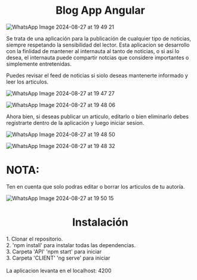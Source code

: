 <h1 align= 'center'> Blog App Angular </h1>


![WhatsApp Image 2024-08-27 at 19 49 21](https://github.com/user-attachments/assets/8ce1a9dd-3e96-4c85-81f6-725fc8aea296)

Se trata de una aplicación para la publicación de cualquier tipo de noticias, siempre respetando la sensibilidad del lector. 
Esta aplicacion se desarrollo con la finlidad de mantener al internauta al tanto de noticias, o si asi lo desea, el internauta puede compartir notcias que considere importantes o simplemente entretenidas. 

Puedes revisar el feed de noticias si siolo deseas mantenerte informado y leer los articulos. 

![WhatsApp Image 2024-08-27 at 19 47 27](https://github.com/user-attachments/assets/717c5e6e-d48f-497f-a091-41d3c134b4e9)

![WhatsApp Image 2024-08-27 at 19 48 06](https://github.com/user-attachments/assets/3983aa4b-5180-4b91-80cb-e9ffc29920bc)

Ahora bien, si deseas publicar un articulo, editarlo o bien eliminarlo debes registrarte dentro de la aplicación y luego iniciar sesion.

![WhatsApp Image 2024-08-27 at 19 48 50](https://github.com/user-attachments/assets/78adb849-11d1-4b16-9a6f-717bda6b5b49)

![WhatsApp Image 2024-08-27 at 19 48 32](https://github.com/user-attachments/assets/1edf2f9c-5d3d-45a5-80a3-9a35ef637ae6)

# NOTA:
Ten en cuenta que solo podras editar o borrar los articulos de tu autoría. 

![WhatsApp Image 2024-08-27 at 19 50 15](https://github.com/user-attachments/assets/c2b9bdad-b3ed-4199-8d81-bb46fc35516c)

<h1 align='center'> Instalación </h1>
1. Clonar el repositorio. <br />
2. 'npm install' para instalar todas las dependencias. <br /> 
3. Carpeta 'API' 'npm start' para iniciar <br />
3. Carpeta 'CLIENT' 'ng serve' para iniciar <br />
<br />
La aplicacion levanta en el localhost: 4200
